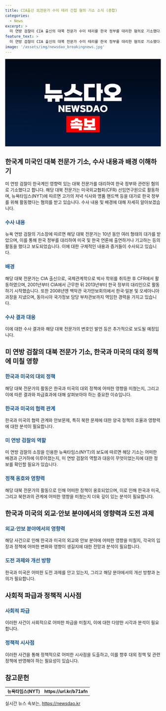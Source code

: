 ```yaml
---
title: CIA출신 北전문가 수미 테리 간첩 혐의 기소 소식 (종합)
categories:
  - News
excerpt: >
  미 연방 검찰이 CIA 출신의 대북 전문가 수미 테리를 한국 정부를 대리한 혐의로 기소했다. 뉴욕타임스에 따르면, 테리는 한국 정부를 위해 고가의 저녁 식사와 명품 핸드백 등을 대가로 받은 혐의가 있으며, 최소 3만7천 달러의 뒷돈을 받은 것으로도 전해졌다. 의혹에 대해 테리의 변호인은 완강히 부인 중이다. 테리는 CIA에서 근무했으며, 한국 정부의 대리로 활동하면서 언론에 출연하거나 기고하기도 했다.
feature_text: >
  미 연방 검찰이 CIA 출신의 대북 전문가 수미 테리를 한국 정부를 대리한 혐의로 기소했다. 뉴욕타임스에 따르면, 테리는 한국 정부를 위해 고가의 저녁 식사와 명품 핸드백 등을 대가로 받은 혐의가 있으며, 최소 3만7천 달러의 뒷돈을 받은 것으로도 전해졌다. 의혹에 대해 테리의 변호인은 완강히 부인 중이다. 테리는 CIA에서 근무했으며, 한국 정부의 대리로 활동하면서 언론에 출연하거나 기고하기도 했다.
image: '/assets/img/newsdao_breakingnews.jpg'
---
```


<p><img src="/assets/img/newsdao_breakingnews.jpg" alt="ontimetimes 속보" /></p>

<h2 data-ke-size="size26">한국계 미국인 대북 전문가 기소, 수사 내용과 배경 이해하기</h2>

<p data-ke-size="size16"></p>

<p>미 연방 검찰이 한국계인 영향력 있는 대북 전문가를 대리하여 한국 정부와 관련된 혐의로 기소했다고 합니다. 해당 대북 전문가는 미국외교협회(CFR) 선임연구원으로 활동하며, 뉴욕타임스(NYT)에 따르면 고가의 저녁 식사와 명품 핸드백 등을 대가로 한국 정부를 위해 활동했다는 혐의를 받고 있습니다. 수사 내용 및 배경에 대해 자세히 알아보겠습니다.</p>

<h3><b><span style="color: #1a5490;">수사 내용</span></b></h3>

<p>뉴욕 연방 검찰의 기소장에 따르면 해당 대북 전문가는 10년 동안 여러 형태의 대가를 받았으며, 이를 통해 한국 정부를 대리하여 미국 및 한국 언론에 출연하거나 기고하는 등의 활동을 했다고 보도되었습니다. 이에 대한 구체적인 내용과 증거들이 수사되고 있습니다.</p>

<h3><b><span style="color: #1a5490;">배경</span></b></h3>

<p>해당 대북 전문가는 CIA 출신으로, 국제관계학으로 박사 학위를 취득한 후 CFR에서 활동하였으며, 2001년부터 CIA에서 근무한 뒤 2013년부터 한국 정부의 대리인으로 활동하기 시작했습니다. 또한 2008년엔 백악관 국가안보회의에서 한국·일본 및 오세아니아 과장을 지냈으며, 동아시아 국가정보 담당 부차관보까지 역임한 경력을 가지고 있습니다.</p>

<h3><b><span style="color: #1a5490;">수사 결과 대응</span></b></h3>

<p>이에 대한 수사 결과와 해당 대북 전문가의 변호인 발언 등은 추가적으로 보도될 예정입니다.</p>

<p data-ke-size="size16"></p>

<h2 data-ke-size="size26">미 연방 검찰의 대북 전문가 기소, 한국과 미국의 대외 정책에 미칠 영향</h2>

<p data-ke-size="size16"></p>

<h3><b><span style="color: #1a5490;">한국과 미국의 대외 정책</span></b></h3>

<p>해당 대북 전문가의 활동은 한국과 미국의 대외 정책에 어떠한 영향을 미쳤는지, 그리고 이에 따른 결과와 파급효과에 대해 살펴보아야 하는 중요한 이슈입니다.</p>

<h3><b><span style="color: #1a5490;">한국과 미국의 협력 관계</span></b></h3>

<p>한국과 미국의 협력 관계와 안보문제, 특히 북한 문제에 대한 양국 정책의 조율과 영향력에 대한 분석이 필요합니다.</p>

<h3><b><span style="color: #1a5490;">미 연방 검찰의 역할</span></b></h3>

<p>미 연방 검찰의 소장을 인용한 뉴욕타임스(NYT)의 보도에 따르면 해당 기소는 어떠한 배경과 근거하에 이루어졌는지, 미 연방 검찰의 역할과 대응이 무엇이었는지에 대한 정보를 확인할 필요가 있습니다.</p>

<h3><b><span style="color: #1a5490;">정책 옹호와 영향력</span></b></h3>

<p>해당 대북 전문가의 활동으로 인해 어떠한 정책이 옹호되었으며, 이로 인해 한국과 미국, 그리고 북한과의 관계에 어떠한 영향을 미쳤는지 더욱 깊이 있는 분석이 필요합니다.</p>

<p data-ke-size="size16"></p>

<h2 data-ke-size="size26">한국과 미국의 외교·안보 분야에서의 영향력과 도전 과제</h2>

<p data-ke-size="size16"></p>

<h3><b><span style="color: #1a5490;">외교·안보 분야에서의 영향력</span></b></h3>

<p>해당 사건으로 인해 한국과 미국의 외교와 안보 분야에 어떠한 영향을 미칠지, 각국의 입장과 정책에 어떠한 변화와 영향이 생길지에 대한 전망과 분석이 필요합니다.</p>

<h3><b><span style="color: #1a5490;">도전 과제와 개선 방향</span></b></h3>

<p>한국과 미국은 어떠한 도전 과제를 안고 있는지, 그리고 해당 분야에서의 개선 방향과 논의가 필요합니다.</p>

<p data-ke-size="size16"></p>

<h2 data-ke-size="size26">사회적 파급과 정책적 시사점</h2>

<p data-ke-size="size16"></p>

<h3><b><span style="color: #1a5490;">사회적 파급</span></b></h3>

<p>이러한 사건이 사회적으로 어떠한 파급을 미칠지, 이에 대한 다양한 시각과 분석이 필요합니다.</p>

<h3><b><span style="color: #1a5490;">정책적 시사점</span></b></h3>

<p>이러한 사건을 통해 정책적으로 어떠한 시사점을 도출하고, 이를 향후 대외 정책 및 관련 정책에 반영해야 하는 필요성이 있습니다.</p>

<p data-ke-size="size16"></p>

<h2 data-ke-size="size26">참고문헌</h2>

<table>
<tbody>
<tr>
<td style="text-align: center; height: 17px;"><b>뉴욕타임스(NYT)</b></td>
<td style="text-align: center; height: 17px;"><b>https://url.kr/b71afn</b></td>
</tr>
</tbody>
</table>

<p data-ke-size="size16"></p>
실시간 뉴스 속보는, <a href="https://newsdao.kr" rel="dofollow">https://newsdao.kr</a>


